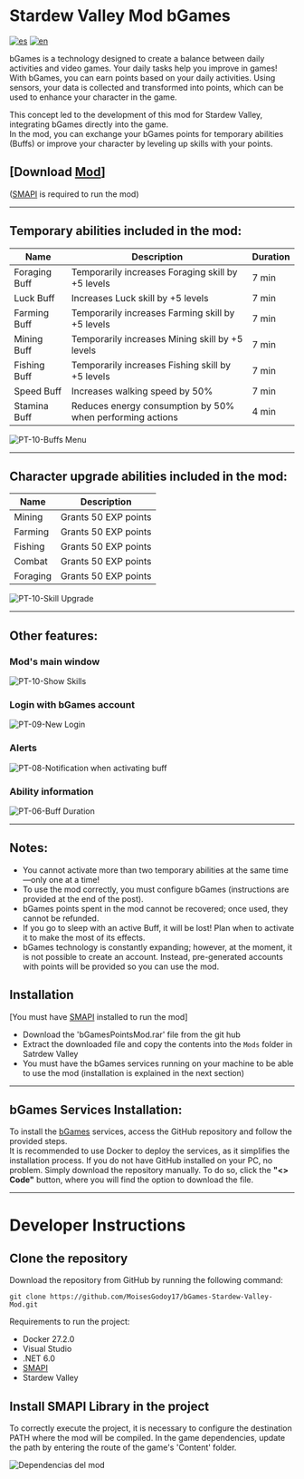 # Stardew Valley Mod bGames

[![es](https://img.shields.io/badge/lang-es-green.svg)](./README-ES.md)
[![en](https://img.shields.io/badge/lang-en-blue.svg)](./README.md)

bGames is a technology designed to create a balance between daily activities and video games. Your daily tasks help you improve in games! With bGames, you can earn points based on your daily activities. Using sensors, your data is collected and transformed into points, which can be used to enhance your character in the game.

This concept led to the development of this mod for Stardew Valley, integrating bGames directly into the game.  
In the mod, you can exchange your bGames points for temporary abilities (Buffs) or improve your character by leveling up skills with your points.

## [Download [Mod](https://www.nexusmods.com/stardewvalley/mods/31466)]  
([SMAPI](https://smapi.io/) is required to run the mod)

---

## Temporary abilities included in the mod:
| Name  | Description  | Duration  |
|------------|------------|------------|
| Foraging Buff     | Temporarily increases Foraging skill by +5 levels     | 7 min     |
| Luck Buff     | Increases Luck skill by +5 levels     | 7 min     |
| Farming Buff     | Temporarily increases Farming skill by +5 levels     | 7 min     |
| Mining Buff     |  Temporarily increases Mining skill by +5 levels     | 7 min     |
| Fishing Buff     | Temporarily increases Fishing skill by +5 levels     | 7 min     |
| Speed Buff     | Increases walking speed by 50%     | 7 min     |
| Stamina Buff     | Reduces energy consumption by 50% when performing actions     | 4 min     |

![PT-10-Buffs Menu](https://github.com/user-attachments/assets/8743cfd6-209d-4b8b-8e02-41b1c69f2b2c)

---

## Character upgrade abilities included in the mod:
| Name     | Description          |
|----------|----------------------|
| Mining   | Grants 50 EXP points |
| Farming  | Grants 50 EXP points |
| Fishing  | Grants 50 EXP points |
| Combat   | Grants 50 EXP points |
| Foraging | Grants 50 EXP points |

![PT-10-Skill Upgrade](https://github.com/user-attachments/assets/b33216e5-0e90-45c8-b316-cc8413e67b47)

---

## Other features:

### Mod's main window  
![PT-10-Show Skills](https://github.com/user-attachments/assets/1fe8af8d-0dd9-4887-934b-690ae7b0c0f1)

### Login with bGames account  
![PT-09-New Login](https://github.com/user-attachments/assets/803a28b5-770b-49af-863f-c66be550d593)

### Alerts  
![PT-08-Notification when activating buff](https://github.com/user-attachments/assets/23528358-c03b-4968-b3d1-53fcb1441945)

### Ability information  
![PT-06-Buff Duration](https://github.com/user-attachments/assets/d423e7ca-c13c-48e3-9fbd-11aeae767dbf)

---

## Notes:
- You cannot activate more than two temporary abilities at the same time—only one at a time!
- To use the mod correctly, you must configure bGames (instructions are provided at the end of the post).
- bGames points spent in the mod cannot be recovered; once used, they cannot be refunded.
- If you go to sleep with an active Buff, it will be lost! Plan when to activate it to make the most of its effects.
- bGames technology is constantly expanding; however, at the moment, it is not possible to create an account. Instead, pre-generated accounts with points will be provided so you can use the mod.

## Installation
[You must have [SMAPI](https://smapi.io/) installed to run the mod]
- Download the 'bGamesPointsMod.rar' file from the git hub
- Extract the downloaded file and copy the contents into the `Mods` folder in Satrdew Valley
- You must have the bGames services running on your machine to be able to use the mod (installation is explained in the next section)

---

## bGames Services Installation:
To install the [bGames](https://github.com/BlendedGames-bGames/bGames-dev-services.git) services, access the GitHub repository and follow the provided steps.  
It is recommended to use Docker to deploy the services, as it simplifies the installation process. If you do not have GitHub installed on your PC, no problem. Simply download the repository manually. To do so, click the **"<> Code"** button, where you will find the option to download the file.

---

# Developer Instructions

## Clone the repository
Download the repository from GitHub by running the following command:

```shell
git clone https://github.com/MoisesGodoy17/bGames-Stardew-Valley-Mod.git
```
Requirements to run the project:
- Docker 27.2.0
- Visual Studio
- .NET 6.0
- [SMAPI](https://smapi.io/)
- Stardew Valley

## Install SMAPI Library in the project
To correctly execute the project, it is necessary to configure the destination PATH where the mod will be compiled. In the game dependencies, update the path by entering the route of the game's 'Content' folder.

![Dependencias del mod](https://github.com/user-attachments/assets/ab332d03-06c8-4e21-884c-80d7f8c47875)

